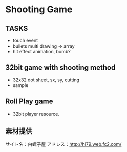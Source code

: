 # Shooting Game
## TASKS

* touch event
* bullets multi drawing => array
* hit effect animation, bomb?


## 32bit game with shooting method
* 32x32 dot sheet, sx, sy, cutting
* sample

## Roll Play game
* 32bit player resource.

## 素材提供
サイト名：白螺子屋
アドレス：http://hi79.web.fc2.com/

##

